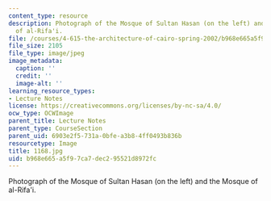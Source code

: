 ```yaml
---
content_type: resource
description: Photograph of the Mosque of Sultan Hasan (on the left) and the Mosque
  of al-Rifa'i.
file: /courses/4-615-the-architecture-of-cairo-spring-2002/b968e665a5f97ca7dec295521d8972fc_1168.jpg
file_size: 2105
file_type: image/jpeg
image_metadata:
  caption: ''
  credit: ''
  image-alt: ''
learning_resource_types:
- Lecture Notes
license: https://creativecommons.org/licenses/by-nc-sa/4.0/
ocw_type: OCWImage
parent_title: Lecture Notes
parent_type: CourseSection
parent_uid: 6903e2f5-731a-0bfe-a3b8-4ff0493b836b
resourcetype: Image
title: 1168.jpg
uid: b968e665-a5f9-7ca7-dec2-95521d8972fc
---
```

Photograph of the Mosque of Sultan Hasan (on the left) and the Mosque of al-Rifa'i.